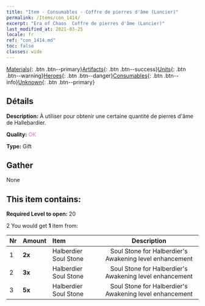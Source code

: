 ```yaml
---
title: "Item - Consumables - Coffre de pierres d'âme (Lancier)"
permalink: /Items/con_1414/
excerpt: "Era of Chaos  Coffre de pierres d'âme (Lancier)"
last_modified_at: 2021-03-25
locale: fr
ref: "con_1414.md"
toc: false
classes: wide
---
```

 [Materials](/fr/Items/){: .btn .btn--primary}[Artifacts](/fr/Items/Artifacts/){: .btn .btn--success}[Units](/fr/Items/Units/){: .btn .btn--warning}[Heroes](/fr/Items/Heroes/){: .btn .btn--danger}[Consumables](/fr/Items/Consumables/){: .btn .btn--info}[Unknown](/fr/Items/Unknown/){: .btn .btn--primary}

## Détails
 **Description:** À utiliser pour obtenir une certaine quantité de pierres d'âme de Hallebardier.

 **Quality:** <span style="color: #DA70D6">OK</span>

 **Type:** Gift

## Gather

  None

## This item contains:

 **Required Level to open:** 20

 2 You would get **1** item  from:

  | Nr | Amount |     Item    | Description |
  |:---|:-------|:------------|:-----------:|
  | 1 |  **2x** | Halberdier Soul Stone | Soul Stone for Halberdier's Awakening level enhancement  | 
  | 2 |  **3x** | Halberdier Soul Stone | Soul Stone for Halberdier's Awakening level enhancement  | 
  | 3 |  **5x** | Halberdier Soul Stone | Soul Stone for Halberdier's Awakening level enhancement  | 

